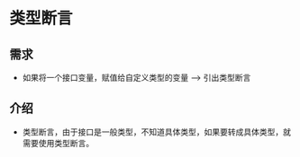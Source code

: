 # 类型断言
## 需求
*   如果将一个接口变量，赋值给自定义类型的变量 --> 引出类型断言
## 介绍
* 类型断言，由于接口是一般类型，不知道具体类型，如果要转成具体类型，就需要使用类型断言。